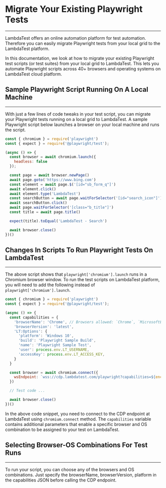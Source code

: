 # Migrate Your Existing Playwright Tests
* * *

LambdaTest offers an online automation platform for test automation. Therefore you can easily migrate Playwright tests from your local grid to the LambdaTest platform. 

In this documentation, we look at how to migrate your existing Playwright test scripts (or test suites) from your local grid to LambdaTest. This lets you automate Playwright scripts across 40+ browsers and operating systems on LambdaTest cloud platform.

## Sample Playwright Script Running On A Local Machine
***

With just a few lines of code tweaks in your test script, you can migrate your Playwright tests running on a local grid to LambdaTest. A sample Playwright script below launches a browser on your local machine and runs the script.

```js
const { chromium } = require('playwright')
const { expect } = require('@playwright/test');

(async () => {
  const browser = await chromium.launch({
    headless: false
  });

  const page = await browser.newPage()
  await page.goto('https://www.bing.com')
  const element = await page.$('[id="sb_form_q"]')
  await element.click()
  await element.type('LambdaTest')
  const searchButton = await page.waitForSelector('[id="search_icon"]')
  await searchButton.click()
  await page.waitForSelector('[class="b_title"]')
  const title = await page.title()

  expect(title).toEqual('LambdaTest - Search')

  await browser.close()
})()
```

## Changes In Scripts To Run Playwright Tests On LambdaTest
***

The above script shows that `playwright['chromium'].launch` runs in a Chromium browser window. To run the test scripts on LambdaTest platform, you will need to add the following instead of `playwright['chromium'].launch`.

```js
const { chromium } = require('playwright')
const { expect } = require('@playwright/test');

(async () => {
  const capabilities = {
    'browserName': 'Chrome', // Browsers allowed: `Chrome`, `MicrosoftEdge`, `pw-chromium`, `pw-firefox` and `pw-webkit`
    'browserVersion': 'latest',
    'LT:Options': {
      'platform': 'Windows 10',
      'build': 'Playwright Sample Build',
      'name': 'Playwright Sample Test',
      'user': process.env.LT_USERNAME,
      'accessKey': process.env.LT_ACCESS_KEY,
    }
  }

  const browser = await chromium.connect({
    wsEndpoint: `wss://cdp.lambdatest.com/playwright?capabilities=${encodeURIComponent(JSON.stringify(capabilities))}`
  })

  // Test code ...

  await browser.close()
})()
```

In the above code snippet, you need to connect to the CDP endpoint at LambdaTest using `chromium.connect` method. The `capabilities` variable contains additional parameters that enable a specific browser and OS combination to be assigned to your test on LambdaTest.

## Selecting Browser-OS Combinations For Test Runs
***

To run your script, you can choose any of the browsers and OS combinations. Just specify the browserName, browserVersion, platform in the capabilities JSON before calling the CDP endpoint.
